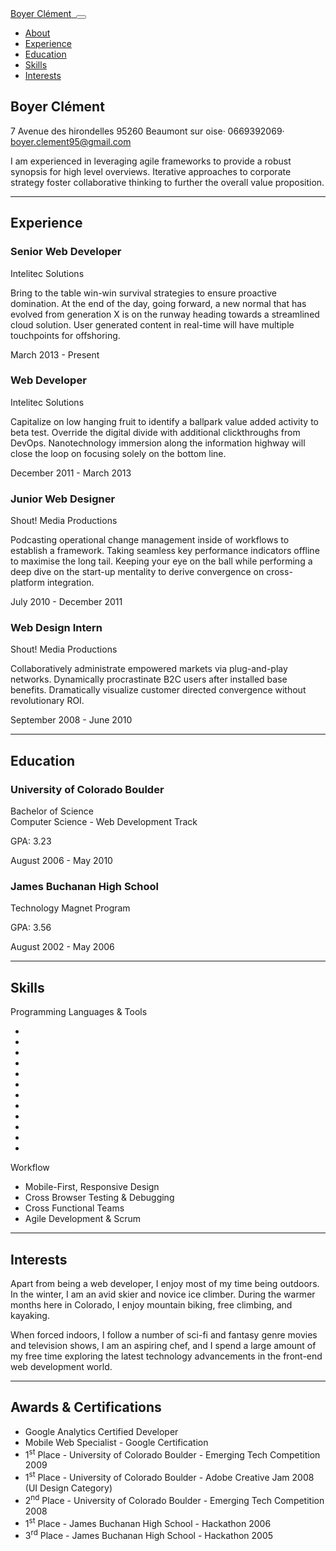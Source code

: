 <html lang="fr">
<head>

  <meta charset="utf-8">
    <meta name="viewport" content="width=device-width, initial-scale=1, shrink-to-fit=no">
    <meta name="description" content="">
    <meta name="author" content="">


  <!-- Bootstrap core CSS -->
<link rel="stylesheet" href="https://maxcdn.bootstrapcdn.com/bootstrap/4.0.0/css/bootstrap.min.css" integrity="sha384-Gn5384xqQ1aoWXA+058RXPxPg6fy4IWvTNh0E263XmFcJlSAwiGgFAW/dAiS6JXm" crossorigin="anonymous">
  <!-- Custom fonts for this template -->
    <link href="https://fonts.googleapis.com/css?family=Saira+Extra+Condensed:500,700" rel="stylesheet">
    <link href="https://fonts.googleapis.com/css?family=Muli:400,400i,800,800i" rel="stylesheet">


  </head>

  <body id="page-top">

   <nav class="navbar navbar-expand-lg navbar-dark bg-primary fixed-top" id="sideNav">
      <a class="navbar-brand js-scroll-trigger" href="#page-top">
        <span class="d-block d-lg-none">Boyer Clément</span>
        <span class="d-none d-lg-block">
          <img class="img-fluid img-profile rounded-circle mx-auto mb-2" src="img/profile.jpg" alt="">
        </span>
      </a>
      <button class="navbar-toggler" type="button" data-toggle="collapse" data-target="#navbarSupportedContent" aria-controls="navbarSupportedContent" aria-expanded="false" aria-label="Toggle navigation">
        <span class="navbar-toggler-icon"></span>
      </button>
      <div class="collapse navbar-collapse" id="navbarSupportedContent">
        <ul class="navbar-nav">
          <li class="nav-item">
            <a class="nav-link js-scroll-trigger" href="#about">About</a>
          </li>
          <li class="nav-item">
            <a class="nav-link js-scroll-trigger" href="#experience">Experience</a>
          </li>
          <li class="nav-item">
            <a class="nav-link js-scroll-trigger" href="#education">Education</a>
          </li>
          <li class="nav-item">
            <a class="nav-link js-scroll-trigger" href="#skills">Skills</a>
          </li>
          <li class="nav-item">
            <a class="nav-link js-scroll-trigger" href="#interests">Interests</a>
          </li>
        </ul>
      </div>
    </nav>

   <div class="container-fluid p-0">

   <section class="resume-section p-3 p-lg-5 d-flex d-column" id="about">
        <div class="my-auto">
          <h1 class="mb-0">Boyer
            <span class="text-primary">Clément</span>
          </h1>
          <div class="subheading mb-5">7 Avenue des hirondelles 95260 Beaumont sur oise· 0669392069·
            <a href="mailto:name@email.com">boyer.clement95@gmail.com</a>
          </div>
          <p class="lead mb-5">I am experienced in leveraging agile frameworks to provide a robust synopsis for high level overviews. Iterative approaches to corporate strategy foster collaborative thinking to further the overall value proposition.</p>
          <div class="social-icons">
            <a href="#">
              <i class="fab fa-linkedin-in"></i>
            </a>
            <a href="#">
              <i class="fab fa-github"></i>
            </a>
            <a href="#">
              <i class="fab fa-twitter"></i>
            </a>
            <a href="#">
              <i class="fab fa-facebook-f"></i>
            </a>
          </div>
        </div>
      </section>

   <hr class="m-0">

   <section class="resume-section p-3 p-lg-5 d-flex flex-column" id="experience">
        <div class="my-auto">
          <h2 class="mb-5">Experience</h2>

   <div class="resume-item d-flex flex-column flex-md-row mb-5">
            <div class="resume-content mr-auto">
              <h3 class="mb-0">Senior Web Developer</h3>
              <div class="subheading mb-3">Intelitec Solutions</div>
              <p>Bring to the table win-win survival strategies to ensure proactive domination. At the end of the day, going forward, a new normal that has evolved from generation X is on the runway heading towards a streamlined cloud solution. User generated content in real-time will have multiple touchpoints for offshoring.</p>
            </div>
            <div class="resume-date text-md-right">
              <span class="text-primary">March 2013 - Present</span>
            </div>
          </div>

   <div class="resume-item d-flex flex-column flex-md-row mb-5">
            <div class="resume-content mr-auto">
              <h3 class="mb-0">Web Developer</h3>
              <div class="subheading mb-3">Intelitec Solutions</div>
              <p>Capitalize on low hanging fruit to identify a ballpark value added activity to beta test. Override the digital divide with additional clickthroughs from DevOps. Nanotechnology immersion along the information highway will close the loop on focusing solely on the bottom line.</p>
            </div>
            <div class="resume-date text-md-right">
              <span class="text-primary">December 2011 - March 2013</span>
            </div>
          </div>

  <div class="resume-item d-flex flex-column flex-md-row mb-5">
            <div class="resume-content mr-auto">
              <h3 class="mb-0">Junior Web Designer</h3>
              <div class="subheading mb-3">Shout! Media Productions</div>
              <p>Podcasting operational change management inside of workflows to establish a framework. Taking seamless key performance indicators offline to maximise the long tail. Keeping your eye on the ball while performing a deep dive on the start-up mentality to derive convergence on cross-platform integration.</p>
            </div>
            <div class="resume-date text-md-right">
              <span class="text-primary">July 2010 - December 2011</span>
            </div>
          </div>

   <div class="resume-item d-flex flex-column flex-md-row">
            <div class="resume-content mr-auto">
              <h3 class="mb-0">Web Design Intern</h3>
              <div class="subheading mb-3">Shout! Media Productions</div>
              <p>Collaboratively administrate empowered markets via plug-and-play networks. Dynamically procrastinate B2C users after installed base benefits. Dramatically visualize customer directed convergence without revolutionary ROI.</p>
            </div>
            <div class="resume-date text-md-right">
              <span class="text-primary">September 2008 - June 2010</span>
            </div>
          </div>

  </div>
  </section>

   <hr class="m-0">

  <section class="resume-section p-3 p-lg-5 d-flex flex-column" id="education">
        <div class="my-auto">
          <h2 class="mb-5">Education</h2>

   <div class="resume-item d-flex flex-column flex-md-row mb-5">
            <div class="resume-content mr-auto">
              <h3 class="mb-0">University of Colorado Boulder</h3>
              <div class="subheading mb-3">Bachelor of Science</div>
              <div>Computer Science - Web Development Track</div>
              <p>GPA: 3.23</p>
            </div>
            <div class="resume-date text-md-right">
              <span class="text-primary">August 2006 - May 2010</span>
            </div>
          </div>

   <div class="resume-item d-flex flex-column flex-md-row">
            <div class="resume-content mr-auto">
              <h3 class="mb-0">James Buchanan High School</h3>
              <div class="subheading mb-3">Technology Magnet Program</div>
              <p>GPA: 3.56</p>
            </div>
            <div class="resume-date text-md-right">
              <span class="text-primary">August 2002 - May 2006</span>
            </div>
          </div>

   </div>
  </section>

  <hr class="m-0">

  <section class="resume-section p-3 p-lg-5 d-flex flex-column" id="skills">
        <div class="my-auto">
          <h2 class="mb-5">Skills</h2>

   <div class="subheading mb-3">Programming Languages &amp; Tools</div>
          <ul class="list-inline dev-icons">
            <li class="list-inline-item">
              <i class="fab fa-html5"></i>
            </li>
            <li class="list-inline-item">
              <i class="fab fa-css3-alt"></i>
            </li>
            <li class="list-inline-item">
              <i class="fab fa-js-square"></i>
            </li>
            <li class="list-inline-item">
              <i class="fab fa-angular"></i>
            </li>
            <li class="list-inline-item">
              <i class="fab fa-react"></i>
            </li>
            <li class="list-inline-item">
              <i class="fab fa-node-js"></i>
            </li>
            <li class="list-inline-item">
              <i class="fab fa-sass"></i>
            </li>
            <li class="list-inline-item">
              <i class="fab fa-less"></i>
            </li>
            <li class="list-inline-item">
              <i class="fab fa-wordpress"></i>
            </li>
            <li class="list-inline-item">
              <i class="fab fa-gulp"></i>
            </li>
            <li class="list-inline-item">
              <i class="fab fa-grunt"></i>
            </li>
            <li class="list-inline-item">
              <i class="fab fa-npm"></i>
            </li>
          </ul>

   <div class="subheading mb-3">Workflow</div>
          <ul class="fa-ul mb-0">
            <li>
              <i class="fa-li fa fa-check"></i>
              Mobile-First, Responsive Design</li>
            <li>
              <i class="fa-li fa fa-check"></i>
              Cross Browser Testing &amp; Debugging</li>
            <li>
              <i class="fa-li fa fa-check"></i>
              Cross Functional Teams</li>
            <li>
              <i class="fa-li fa fa-check"></i>
              Agile Development &amp; Scrum</li>
          </ul>
        </div>
      </section>

  <hr class="m-0">

  <section class="resume-section p-3 p-lg-5 d-flex flex-column" id="interests">
        <div class="my-auto">
          <h2 class="mb-5">Interests</h2>
          <p>Apart from being a web developer, I enjoy most of my time being outdoors. In the winter, I am an avid skier and novice ice climber. During the warmer months here in Colorado, I enjoy mountain biking, free climbing, and kayaking.</p>
          <p class="mb-0">When forced indoors, I follow a number of sci-fi and fantasy genre movies and television shows, I am an aspiring chef, and I spend a large amount of my free time exploring the latest technology advancements in the front-end web development world.</p>
        </div>
      </section>

  <hr class="m-0">

   <section class="resume-section p-3 p-lg-5 d-flex flex-column" id="awards">
        <div class="my-auto">
          <h2 class="mb-5">Awards &amp; Certifications</h2>
          <ul class="fa-ul mb-0">
            <li>
              <i class="fa-li fa fa-trophy text-warning"></i>
              Google Analytics Certified Developer</li>
            <li>
              <i class="fa-li fa fa-trophy text-warning"></i>
              Mobile Web Specialist - Google Certification</li>
            <li>
              <i class="fa-li fa fa-trophy text-warning"></i>
              1<sup>st</sup>
              Place - University of Colorado Boulder - Emerging Tech Competition 2009</li>
            <li>
              <i class="fa-li fa fa-trophy text-warning"></i>
              1<sup>st</sup>
              Place - University of Colorado Boulder - Adobe Creative Jam 2008 (UI Design Category)</li>
            <li>
              <i class="fa-li fa fa-trophy text-warning"></i>
              2<sup>nd</sup>
              Place - University of Colorado Boulder - Emerging Tech Competition 2008</li>
            <li>
              <i class="fa-li fa fa-trophy text-warning"></i>
              1<sup>st</sup>
              Place - James Buchanan High School - Hackathon 2006</li>
            <li>
              <i class="fa-li fa fa-trophy text-warning"></i>
              3<sup>rd</sup>
              Place - James Buchanan High School - Hackathon 2005</li>
          </ul>
        </div>
      </section>

 </div>
<!-- Bootstrap core JavaScript -->
    <script src="https://code.jquery.com/jquery-3.2.1.slim.min.js" integrity="sha384-       KJ3o2DKtIkvYIK3UENzmM7KCkRr/rE9/Qpg6aAZGJwFDMVNA/GpGFF93hXpG5KkN" crossorigin="anonymous"></script>
    <script src="https://cdnjs.cloudflare.com/ajax/libs/popper.js/1.12.9/umd/popper.min.js" integrity="sha384-ApNbgh9B+Y1QKtv3Rn7W3mgPxhU9K/ScQsAP7hUibX39j7fakFPskvXusvfa0b4Q" crossorigin="anonymous"></script>
    <script src="https://maxcdn.bootstrapcdn.com/bootstrap/4.0.0/js/bootstrap.min.js" integrity="sha384-JZR6Spejh4U02d8jOt6vLEHfe/JQGiRRSQQxSfFWpi1MquVdAyjUar5+76PVCmYl" crossorigin="anonymous"></script>

  </body>

</html>
